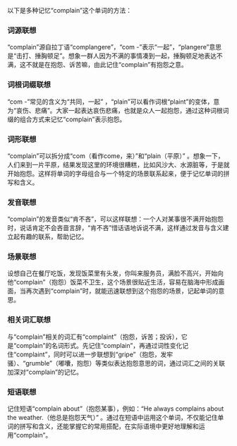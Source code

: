 以下是多种记忆“complain”这个单词的方法：

### 词源联想
“complain”源自拉丁语“complangere”，“com -”表示“一起”，“plangere”意思是“击打、捶胸顿足”。想象一群人因为不满的事情凑到一起，捶胸顿足地表达不满，这不就是在抱怨、诉苦嘛，由此记住“complain”有抱怨之意。

### 词根词缀联想
“com -”常见的含义为“共同，一起” ，“plain”可以看作词根“plaint”的变体，意为“哀伤、悲痛”。大家一起表达哀伤悲痛，也就是众人一起抱怨，通过这种词根词缀的组合方式来记忆“complain”表示抱怨。

### 词形联想
“complain”可以拆分成“com（看作come，来）”和“plain（平原）” 。想象一下，人们来到一片平原，结果发现这里的环境很糟糕，比如风沙大、水源脏等，于是就开始抱怨。这样将单词的字母组合与一个特定的场景联系起来，便于记忆单词的拼写和含义。

### 发音联想
“complain”的发音类似“肯不吝”，可以这样联想：一个人对某事很不满开始抱怨时，说话肯定不会吝啬言辞，“肯不吝”惜话语地诉说不满，这样通过发音与含义建立起有趣的联系，帮助记忆。

### 场景联想
设想自己在餐厅吃饭，发现饭菜里有头发，你叫来服务员，满脸不高兴，开始向他“complain”（抱怨）饭菜不卫生，这个场景很贴近生活，容易在脑海中形成画面，当再次遇到“complain”时，就能迅速联想到这个抱怨的场景，记起单词的意思。

### 相关词汇联想
与“complain”相关的词汇有“complaint”（抱怨，诉苦；投诉），它是“complain”的名词形式。先记住“complain”，再通过词性变化记住“complaint”，同时可以进一步联想到“gripe”（抱怨，发牢骚）、“grumble”（嘟囔，抱怨）等类似表达抱怨意思的词，通过词汇之间的关联加深对“complain”的记忆。

### 短语联想
记住短语“complain about”（抱怨某事），例如：“He always complains about the weather.（他总是抱怨天气）” 。通过在短语中运用这个单词，不仅能记住单词的拼写和含义，还能掌握它的常用搭配，在实际语境中更好地理解和运用“complain”。 